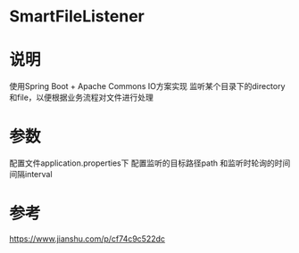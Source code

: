 # SmartFileListener

# 说明

使用Spring Boot + Apache Commons IO方案实现
监听某个目录下的directory和file，以便根据业务流程对文件进行处理

# 参数

配置文件application.properties下
配置监听的目标路径path 和监听时轮询的时间间隔interval


# 参考

https://www.jianshu.com/p/cf74c9c522dc
